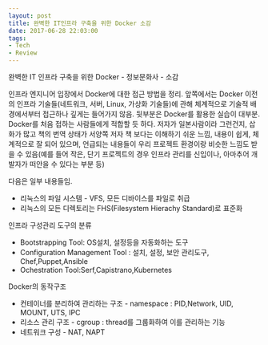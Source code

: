 ```yaml
---
layout: post
title: 완벽한 IT인프라 구축을 위한 Docker 소감
date: 2017-06-28 22:03:00
tags:
- Tech
- Review
---
```


완벽한 IT 인프라 구축을 위한 Docker - 정보문화사 - 소감

인프라 엔지니어 입장에서 Docker에 대한 접근 방법을 정리.
앞쪽에서는 Docker 이전의 인프라 기술들(네트워크, 서버, Linux, 가상화 기술들)에 관해 체계적으로 기술적 배경에서부터 접근하나 깊게는 들어가지 않음. 뒷부분은 Docker를 활용한 실습이 대부분. Docker를 처음 접하는 사람들에게 적합할 듯 하다.
저자가 일본사람이라 그런건지, 삽화가 많고 책의 번역 상태가 서양쪽 저자 책 보다는 이해하기 쉬운 느낌, 내용이 쉽게, 체계적으로 잘 되어 있으며, 언급되는 내용들이 우리 프로젝트 환경이랑 비슷한 느낌도 받을 수 있음(예를 들어 작은, 단기 프로젝트의 경우 인프라 관리를 신입이나, 아마추어 개발자가 떠안을 수 있다는 부분 등)

다음은 일부 내용들임.


- 리눅스의 파일 시스템 - VFS, 모든 디바이스를 파일로 취급
- 리눅스의 모든 디렉토리는 FHS(Filesystem Hierachy Standard)로 표준화

인프라 구성관리 도구의 분류

- Bootstrapping Tool: OS설치, 설정등을 자동화하는 도구
- Configuration Management Tool : 설치, 설정, 보안 관리도구, Chef,Puppet,Ansible
- Ochestration Tool:Serf,Capistrano,Kubernetes

Docker의 동작구조

- 컨테이너를 분리하여 관리하는 구조 - namespace : PID,Network, UID, MOUNT, UTS, IPC
- 리소스 관리 구조 - cgroup : thread를 그룹화하여 이를 관리하는 기능
- 네트워크 구성 - NAT, NAPT
